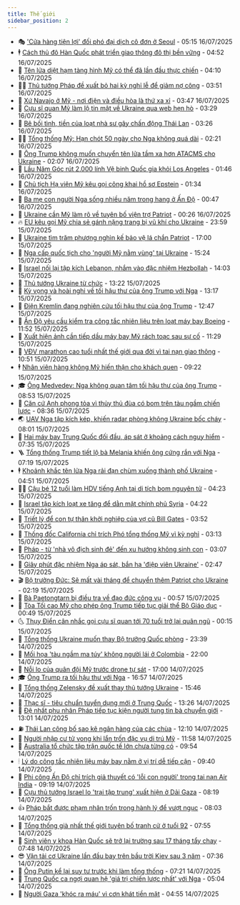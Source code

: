 ```yaml
---
title: Thế giới
sidebar_position: 2
---
```


<!-- vnexpress-the-gioi:START -->
- 🎭 [&#39;Cửa hàng tiện lợi&#39; đối phó đại dịch cô đơn ở Seoul](https://vnexpress.net/cua-hang-tien-loi-doi-pho-dai-dich-co-don-o-seoul-4914823.html) - 05:15 16/07/2025
- 🕴 [Cách thủ đô Hàn Quốc phát triển giao thông đô thị bền vững](https://vnexpress.net/cach-thu-do-han-quoc-phat-trien-giao-thong-do-thi-ben-vung-4914425.html) - 04:52 16/07/2025
- 🤭 [Tên lửa diệt hạm tàng hình Mỹ có thể đã lần đầu thực chiến](https://vnexpress.net/ten-lua-diet-ham-tang-hinh-my-co-the-da-lan-dau-thuc-chien-4914912.html) - 04:10 16/07/2025
- 🧑‍💻 [Thủ tướng Pháp đề xuất bỏ hai kỳ nghỉ lễ để giảm nợ công](https://vnexpress.net/thu-tuong-phap-de-xuat-bo-hai-ky-nghi-le-de-giam-no-cong-4914905.html) - 03:51 16/07/2025
- 🦏 [Xứ Navajo ở Mỹ - nơi điện và điều hòa là thứ xa xỉ](https://vnexpress.net/xu-navajo-o-my-noi-dien-va-dieu-hoa-la-thu-xa-xi-4913831.html) - 03:47 16/07/2025
- 🦒 [Cựu sĩ quan Mỹ làm lộ tin mật về Ukraine qua web hẹn hò](https://vnexpress.net/cuu-si-quan-my-lam-lo-tin-mat-ve-ukraine-qua-web-hen-ho-4914810.html) - 03:29 16/07/2025
- 🌈 [Bê bối tình, tiền của loạt nhà sư gây chấn động Thái Lan](https://vnexpress.net/be-boi-tinh-tien-cua-loat-nha-su-gay-chan-dong-thai-lan-4914540.html) - 03:26 16/07/2025
- 🧑‍🏫 [Tổng thống Mỹ: Hạn chót 50 ngày cho Nga không quá dài](https://vnexpress.net/tong-thong-my-han-chot-50-ngay-cho-nga-khong-qua-dai-4914815.html) - 02:21 16/07/2025
- 🐲 [Ông Trump không muốn chuyển tên lửa tầm xa hơn ATACMS cho Ukraine](https://vnexpress.net/ong-trump-khong-muon-chuyen-ten-lua-tam-xa-hon-atacms-cho-ukraine-4914820.html) - 02:07 16/07/2025
- 🦒 [Lầu Năm Góc rút 2.000 lính Vệ binh Quốc gia khỏi Los Angeles](https://vnexpress.net/lau-nam-goc-rut-2-000-linh-ve-binh-quoc-gia-khoi-los-angeles-4914797.html) - 01:46 16/07/2025
- 🐻 [Chủ tịch Hạ viện Mỹ kêu gọi công khai hồ sơ Epstein](https://vnexpress.net/chu-tich-ha-vien-my-keu-goi-cong-khai-ho-so-epstein-4914802.html) - 01:34 16/07/2025
- 🚀 [Ba mẹ con người Nga sống nhiều năm trong hang ở Ấn Độ](https://vnexpress.net/ba-me-con-nguoi-nga-song-nhieu-nam-trong-hang-o-an-do-4914780.html) - 00:47 16/07/2025
- 🥰 [Ukraine cần Mỹ làm rõ về tuyên bố viện trợ Patriot](https://vnexpress.net/ukraine-can-my-lam-ro-ve-tuyen-bo-vien-tro-patriot-4914778.html) - 00:26 16/07/2025
- 🔥 [EU kêu gọi Mỹ chia sẻ gánh nặng trang bị vũ khí cho Ukraine](https://vnexpress.net/eu-keu-goi-my-chia-se-ganh-nang-trang-bi-vu-khi-cho-ukraine-4914776.html) - 23:59 15/07/2025
- 🥳 [Ukraine tìm trăm phương nghìn kế bảo vệ lá chắn Patriot](https://vnexpress.net/ukraine-tim-tram-phuong-nghin-ke-bao-ve-la-chan-patriot-4914137.html) - 17:00 15/07/2025
- 💼 [Nga cấp quốc tịch cho &#39;người Mỹ nằm vùng&#39; tại Ukraine](https://vnexpress.net/nga-cap-quoc-tich-cho-nguoi-my-nam-vung-tai-ukraine-4914685.html) - 15:24 15/07/2025
- 🤡 [Israel nối lại tập kích Lebanon, nhắm vào đặc nhiệm Hezbollah](https://vnexpress.net/israel-noi-lai-tap-kich-lebanon-nham-vao-dac-nhiem-hezbollah-4914704.html) - 14:03 15/07/2025
- 🌁 [Thủ tướng Ukraine từ chức](https://vnexpress.net/thu-tuong-ukraine-tu-chuc-4914719.html) - 13:22 15/07/2025
- 🤩 [Kỳ vọng và hoài nghi về tối hậu thư của ông Trump với Nga](https://vnexpress.net/ky-vong-va-hoai-nghi-ve-toi-hau-thu-cua-ong-trump-voi-nga-4914309.html) - 13:17 15/07/2025
- 🎉 [Điện Kremlin đang nghiên cứu tối hậu thư của ông Trump](https://vnexpress.net/dien-kremlin-dang-nghien-cuu-toi-hau-thu-cua-ong-trump-4914709.html) - 12:47 15/07/2025
- 🎉 [Ấn Độ yêu cầu kiểm tra công tắc nhiên liệu trên loạt máy bay Boeing](https://vnexpress.net/an-do-yeu-cau-kiem-tra-cong-tac-nhien-lieu-tren-loat-may-bay-boeing-4914694.html) - 11:52 15/07/2025
- 🌁 [Xuất hiện ảnh cần tiếp dầu máy bay Mỹ rách toạc sau sự cố](https://vnexpress.net/xuat-hien-anh-can-tiep-dau-may-bay-my-rach-toac-sau-su-co-4914609.html) - 11:29 15/07/2025
- 🌊 [VĐV marathon cao tuổi nhất thế giới qua đời vì tai nạn giao thông](https://vnexpress.net/vdv-marathon-cao-tuoi-nhat-the-gioi-qua-doi-vi-tai-nan-giao-thong-4914658.html) - 10:51 15/07/2025
- 🕴 [Nhân viên hàng không Mỹ hiến thận cho khách quen](https://vnexpress.net/nhan-vien-hang-khong-my-hien-than-cho-khach-quen-4914427.html) - 09:22 15/07/2025
- 🎓 [Ông Medvedev: Nga không quan tâm tối hậu thư của ông Trump](https://vnexpress.net/ong-medvedev-nga-khong-quan-tam-toi-hau-thu-cua-ong-trump-4914520.html) - 08:53 15/07/2025
- 🦩 [Căn cứ Anh phong tỏa vì thủy thủ đùa có bom trên tàu ngầm chiến lược](https://vnexpress.net/can-cu-anh-phong-toa-vi-thuy-thu-dua-co-bom-tren-tau-ngam-chien-luoc-4914556.html) - 08:36 15/07/2025
- 🌏 [UAV Nga tập kích kép, khiến radar phòng không Ukraine bốc cháy](https://vnexpress.net/uav-nga-tap-kich-kep-khien-radar-phong-khong-ukraine-boc-chay-4914550.html) - 08:01 15/07/2025
- 🌋 [Hai máy bay Trung Quốc đối đầu, áp sát ở khoảng cách nguy hiểm](https://vnexpress.net/hai-may-bay-trung-quoc-doi-dau-ap-sat-o-khoang-cach-nguy-hiem-4914466.html) - 07:35 15/07/2025
- 🪜 [Tổng thống Trump tiết lộ bà Melania khiến ông cứng rắn với Nga](https://vnexpress.net/tong-thong-trump-tiet-lo-ba-melania-khien-ong-cung-ran-voi-nga-4914475.html) - 07:19 15/07/2025
- 🕴 [Khoảnh khắc tên lửa Nga rải đạn chùm xuống thành phố Ukraine](https://vnexpress.net/khoanh-khac-ten-lua-nga-rai-dan-chum-xuong-thanh-pho-ukraine-4914447.html) - 04:51 15/07/2025
- 🧑‍🏫 [Cậu bé 12 tuổi làm HDV tiếng Anh tại di tích bom nguyên tử](https://vnexpress.net/cau-be-12-tuoi-lam-hdv-tieng-anh-tai-di-tich-bom-nguyen-tu-4914406.html) - 04:23 15/07/2025
- 🌮 [Israel tập kích loạt xe tăng để dằn mặt chính phủ Syria](https://vnexpress.net/israel-tap-kich-loat-xe-tang-de-dan-mat-chinh-phu-syria-4914391.html) - 04:22 15/07/2025
- 🚦 [Triết lý để con tự thân khởi nghiệp của vợ cũ Bill Gates](https://vnexpress.net/triet-ly-de-con-tu-than-khoi-nghiep-cua-vo-cu-bill-gates-4914379.html) - 03:52 15/07/2025
- 💫 [Thống đốc California chỉ trích Phó tổng thống Mỹ vì kỳ nghỉ](https://vnexpress.net/thong-doc-california-chi-trich-pho-tong-thong-my-vi-ky-nghi-4914330.html) - 03:13 15/07/2025
- 🤡 [Pháp - từ &#39;nhà vô địch sinh đẻ&#39; đến xu hướng không sinh con](https://vnexpress.net/phap-tu-nha-vo-dich-sinh-de-den-xu-huong-khong-sinh-con-4914155.html) - 03:07 15/07/2025
- 🦣 [Giây phút đặc nhiệm Nga áp sát, bắn hạ &#39;điệp viên Ukraine&#39;](https://vnexpress.net/giay-phut-dac-nhiem-nga-ap-sat-ban-ha-diep-vien-ukraine-4914363.html) - 02:47 15/07/2025
- 🎬 [Bộ trưởng Đức: Sẽ mất vài tháng để chuyển thêm Patriot cho Ukraine](https://vnexpress.net/bo-truong-duc-se-mat-vai-thang-de-chuyen-them-patriot-cho-ukraine-4914343.html) - 02:19 15/07/2025
- 🎉 [Bà Paetongtarn bị điều tra về đạo đức công vụ](https://vnexpress.net/ba-paetongtarn-bi-dieu-tra-ve-dao-duc-cong-vu-4914305.html) - 00:57 15/07/2025
- 🎡 [Tòa Tối cao Mỹ cho phép ông Trump tiếp tục giải thể Bộ Giáo dục](https://vnexpress.net/toa-toi-cao-my-cho-phep-ong-trump-tiep-tuc-giai-the-bo-giao-duc-4914302.html) - 00:49 15/07/2025
- 🌜 [Thụy Điển cân nhắc gọi cựu sĩ quan tới 70 tuổi trở lại quân ngũ](https://vnexpress.net/thuy-dien-can-nhac-goi-cuu-si-quan-toi-70-tuoi-tro-lai-quan-ngu-4914301.html) - 00:15 15/07/2025
- 🎡 [Tổng thống Ukraine muốn thay Bộ trưởng Quốc phòng](https://vnexpress.net/tong-thong-ukraine-muon-thay-bo-truong-quoc-phong-4914292.html) - 23:39 14/07/2025
- 🤗 [Mối họa &#39;tàu ngầm ma túy&#39; không người lái ở Colombia](https://vnexpress.net/moi-hoa-tau-ngam-ma-tuy-khong-nguoi-lai-o-colombia-4913880.html) - 22:00 14/07/2025
- 🦩 [Nỗi lo của quân đội Mỹ trước drone tự sát](https://vnexpress.net/noi-lo-cua-quan-doi-my-truoc-drone-tu-sat-4912745.html) - 17:00 14/07/2025
- 🎓 [Ông Trump ra tối hậu thư với Nga](https://vnexpress.net/ong-trump-ra-toi-hau-thu-voi-nga-4914287.html) - 16:57 14/07/2025
- 🌁 [Tổng thống Zelensky đề xuất thay thủ tướng Ukraine](https://vnexpress.net/tong-thong-zelensky-de-xuat-thay-thu-tuong-ukraine-4914269.html) - 15:46 14/07/2025
- 🤩 [Thạc sĩ - tiêu chuẩn tuyển dụng mới ở Trung Quốc](https://vnexpress.net/thac-si-tieu-chuan-tuyen-dung-moi-o-trung-quoc-4914117.html) - 13:26 14/07/2025
- 👹 [Đệ nhất phu nhân Pháp tiếp tục kiện người tung tin bà chuyển giới](https://vnexpress.net/de-nhat-phu-nhan-phap-tiep-tuc-kien-nguoi-tung-tin-ba-chuyen-gioi-4914236.html) - 13:01 14/07/2025
- ⛽️ [Thái Lan công bố sao kê ngân hàng của các chùa](https://vnexpress.net/thai-lan-cong-bo-sao-ke-ngan-hang-cua-cac-chua-4914125.html) - 12:10 14/07/2025
- 🚀 [Người nhập cư tử vong khi lẩn trốn đặc vụ di trú Mỹ](https://vnexpress.net/nguoi-nhap-cu-tu-vong-khi-lan-tron-dac-vu-di-tru-my-4913935.html) - 11:58 14/07/2025
- 🎡 [Australia tổ chức tập trận quốc tế lớn chưa từng có](https://vnexpress.net/australia-to-chuc-tap-tran-quoc-te-lon-chua-tung-co-4914104.html) - 09:54 14/07/2025
- 🕯 [Lý do công tắc nhiên liệu máy bay nằm ở vị trí dễ tiếp cận](https://vnexpress.net/ly-do-cong-tac-nhien-lieu-may-bay-nam-o-vi-tri-de-tiep-can-4913911.html) - 09:40 14/07/2025
- 🐻 [Phi công Ấn Độ chỉ trích giả thuyết có &#39;lỗi con người&#39; trong tai nạn Air India](https://vnexpress.net/phi-cong-an-do-chi-trich-gia-thuyet-co-loi-con-nguoi-trong-tai-nan-air-india-4914114.html) - 09:19 14/07/2025
- 🚦 [Cựu thủ tướng Israel lo &#39;trại tập trung&#39; xuất hiện ở Dải Gaza](https://vnexpress.net/cuu-thu-tuong-israel-lo-trai-tap-trung-xuat-hien-o-dai-gaza-4913941.html) - 08:19 14/07/2025
- 👍 [Pháp bắt được phạm nhân trốn trong hành lý để vượt ngục](https://vnexpress.net/phap-bat-duoc-pham-nhan-tron-trong-hanh-ly-de-vuot-nguc-4914046.html) - 08:03 14/07/2025
- 🚀 [Tổng thống già nhất thế giới tuyên bố tranh cử ở tuổi 92](https://vnexpress.net/tong-thong-gia-nhat-the-gioi-tuyen-bo-tranh-cu-o-tuoi-92-4914055.html) - 07:55 14/07/2025
- 🌮 [Sinh viên y khoa Hàn Quốc sẽ trở lại trường sau 17 tháng tẩy chay](https://vnexpress.net/sinh-vien-y-khoa-han-quoc-se-tro-lai-truong-sau-17-thang-tay-chay-4913964.html) - 07:48 14/07/2025
- 😎 [Vận tải cơ Ukraine lần đầu bay trên bầu trời Kiev sau 3 năm](https://vnexpress.net/van-tai-co-ukraine-lan-dau-bay-tren-bau-troi-kiev-sau-3-nam-4913897.html) - 07:36 14/07/2025
- 🐲 [Ông Putin kể lại suy tư trước khi làm tổng thống](https://vnexpress.net/ong-putin-ke-lai-suy-tu-truoc-khi-lam-tong-thong-4913976.html) - 07:21 14/07/2025
- 💫 [Trung Quốc ca ngợi quan hệ &#39;giá trị chiến lược nhất&#39; với Nga](https://vnexpress.net/trung-quoc-ca-ngoi-quan-he-gia-tri-chien-luoc-nhat-voi-nga-4913936.html) - 05:04 14/07/2025
- 👀 [Người Gaza &#39;khóc ra máu&#39; vì cơn khát tiền mặt](https://vnexpress.net/nguoi-gaza-khoc-ra-mau-vi-con-khat-tien-mat-4913007.html) - 04:55 14/07/2025<!-- vnexpress-the-gioi:END -->